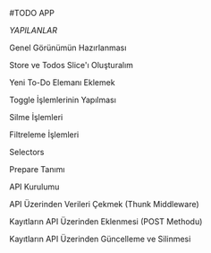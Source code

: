 #TODO APP

_YAPILANLAR_

Genel Görünümün Hazırlanması

Store ve Todos Slice'ı Oluşturalım

Yeni To-Do Elemanı Eklemek

Toggle İşlemlerinin Yapılması

Silme İşlemleri

Filtreleme İşlemleri

Selectors

Prepare Tanımı

API Kurulumu

API Üzerinden Verileri Çekmek (Thunk Middleware)

Kayıtların API Üzerinden Eklenmesi (POST Methodu)

Kayıtların API Üzerinden Güncelleme ve Silinmesi
